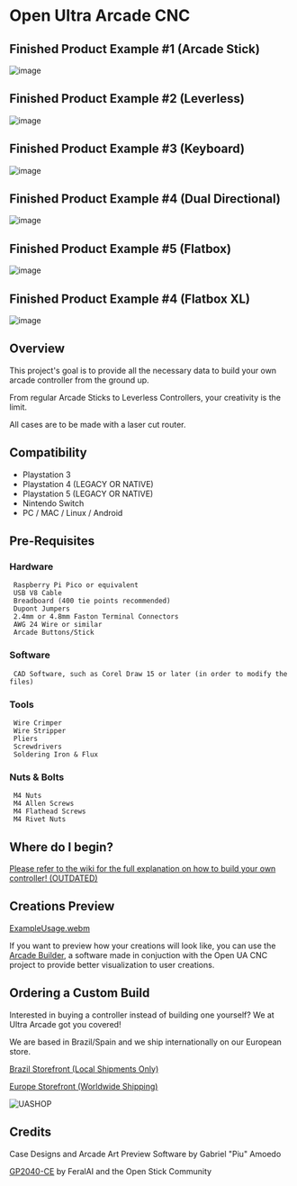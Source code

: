 # Open Ultra Arcade CNC

## Finished Product Example #1 (Arcade Stick)
![image](https://ultraarcade.eu/cdn/shop/files/3.png?v=1695998952&width=750)

## Finished Product Example #2 (Leverless)
![image](https://ultraarcade.eu/cdn/shop/files/lever10.png?v=1696192330&width=750)

## Finished Product Example #3 (Keyboard)
![image](https://ultraarcade.eu/cdn/shop/files/8.png?v=1695999869&width=750)

## Finished Product Example #4 (Dual Directional)
![image](https://ultraarcade.eu/cdn/shop/files/7.png?v=1695999706&width=750)

## Finished Product Example #5 (Flatbox)
![image](https://ultraarcade.eu/cdn/shop/files/1.png?v=1695995575&width=750)

## Finished Product Example #4 (Flatbox XL)
![image](https://ultraarcade.eu/cdn/shop/files/flat_xl2_double.png?v=1696188975&width=750)

## Overview

This project's goal is to provide all the necessary data to build your own arcade controller from the ground up.

From regular Arcade Sticks to Leverless Controllers, your creativity is the limit.

All cases are to be made with a laser cut router.

## Compatibility

- Playstation 3
- Playstation 4 (LEGACY OR NATIVE)
- Playstation 5 (LEGACY OR NATIVE)
- Nintendo Switch
- PC / MAC / Linux / Android

## Pre-Requisites

### Hardware

     Raspberry Pi Pico or equivalent
     USB V8 Cable
     Breadboard (400 tie points recommended)
     Dupont Jumpers
     2.4mm or 4.8mm Faston Terminal Connectors
     AWG 24 Wire or similar
     Arcade Buttons/Stick

### Software

     CAD Software, such as Corel Draw 15 or later (in order to modify the files)

### Tools

     Wire Crimper
     Wire Stripper
     Pliers
     Screwdrivers
     Soldering Iron & Flux
     
### Nuts & Bolts

     M4 Nuts
     M4 Allen Screws
     M4 Flathead Screws
     M4 Rivet Nuts

## Where do I begin?

[Please refer to the wiki for the full explanation on how to build your own controller! (OUTDATED)](https://github.com/Ultra-Arcade/open-ua-cnc/wiki/)

## Creations Preview

[ExampleUsage.webm](https://user-images.githubusercontent.com/11778557/180760613-1b731b34-b6ba-47a1-9874-4af2d98b4cfe.webm)

If you want to preview how your creations will look like, you can use the [Arcade Builder](https://github.com/Ultra-Arcade/arcade-builder-english), a software made in conjuction with the Open UA CNC project to provide better visualization to user creations.

## Ordering a Custom Build

Interested in buying a controller instead of building one yourself? We at Ultra Arcade got you covered!

We are based in Brazil/Spain and we ship internationally on our European store. 

[Brazil Storefront (Local Shipments Only)](https://shop.ultraarcadebh.com.br/)

[Europe Storefront (Worldwide Shipping)](https://shop.ultraarcadebh.com.br/)

![UASHOP](https://user-images.githubusercontent.com/11778557/211209698-63646c53-1d50-43fb-b3fa-9fa84eb03af8.png)


## Credits

Case Designs and Arcade Art Preview Software by Gabriel "Piu" Amoedo

[GP2040-CE](https://github.com/OpenStickCommunity/GP2040-CE) by FeralAI and the Open Stick Community
